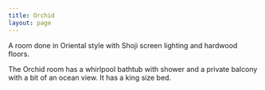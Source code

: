 ```yaml
---
title: Orchid
layout: page
---
```


A room done in Oriental style with Shoji screen lighting and hardwood floors.

The Orchid room has a whirlpool bathtub with shower and a private balcony with a bit of an ocean view. It has a king size bed.

